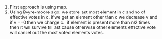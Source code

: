 1. First approach is using map.
2. Using Boyre-moore algo:
we store last most element in c and no of effective votes in c.
if we get an element other than c we decrease v and if v ==0 then we change c.
​
if element is present more than n/2 times then it will survive till last cause otherwise other elements effective vote will cancel out the most voted elements votes.